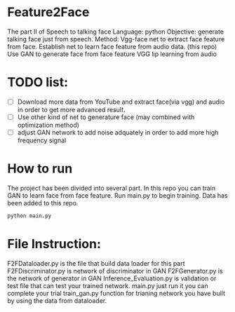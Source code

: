 # Feature2Face
The part II of Speech to talking face
Language: python
Objective: generate talking face just from speech.
Method: 
Vgg-face net to extract face feature from face.
Establish net to learn face feature from audio data.
(this repo) Use GAN to generate face from face feature
VGG lip learning from audio

# TODO list:

- [ ] Download more data from YouTube and extract face(via vgg) and audio in order to get more advanced result.
- [ ] Use other kind of net to generature face (may combined with optimization method)
- [ ] adjust GAN network to add noise adquately in order to add more high frequency signal

# How to run
The project has been divided into several part. In this repo you can train GAN to learn face from face feature. Run main.py to begin training. Data has been added to this repo.
```python
python main.py
```
# File Instruction:
F2FDataloader.py is the file that build data loader for this part
F2FDiscriminator.py is network of discriminator in GAN
F2FGenerator.py is the network of generator in GAN
Inference_Evaluation.py is validation or test file that can test your trained network.
main.py just run it you can complete your trial
train_gan.py function for trianing network you have built by using the data from dataloader.
